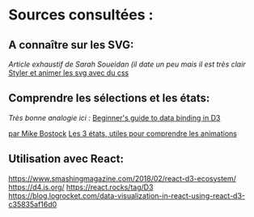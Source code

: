 # Sources consultées : 

## A connaître sur les SVG:
*Article exhaustif de Sarah Soueidan (il date un peu mais il est très clair* 
[Styler et animer les svg avec du css](https://www.smashingmagazine.com/2014/11/styling-and-animating-svgs-with-css/) 

## Comprendre les sélections et les états: 

*Très bonne analogie ici :* 
[Beginner's guide to data binding in D3](https://www.sitepoint.com/a-beginners-guide-to-data-binding-in-d3-js/) 

[par Mike Bostock](https://bost.ocks.org/mike/join/) 
[Les 3 états, utiles pour comprendre les animations](https://medium.com/@c_behrens/enter-update-exit-6cafc6014c36) 

## Utilisation avec React:
https://www.smashingmagazine.com/2018/02/react-d3-ecosystem/ 
https://d4.js.org/ 
https://react.rocks/tag/D3 
https://blog.logrocket.com/data-visualization-in-react-using-react-d3-c35835af16d0 

